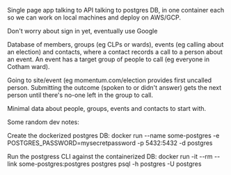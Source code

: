 Single page app talking to API talking to postgres DB, in one container each so we can work on local machines and deploy on AWS/GCP.

Don't worry about sign in yet, eventually use Google

Database of members, groups (eg CLPs or wards), events (eg calling about an election) and contacts, where a contact records a call to a person about an event. An event has a target group of people to call (eg everyone in Cotham ward).

Going to site/event (eg momentum.com/election provides first uncalled person. Submitting the outcome (spoken to or didn't answer) gets the next person until there's no-one left in the group to call.

Minimal data about people, groups, events and contacts to start with.

Some random dev notes:

Create the dockerized postgres DB:
docker run --name some-postgres -e POSTGRES_PASSWORD=mysecretpassword -p 5432:5432 -d postgres

Run the postgress CLI against the containerized DB:
docker run -it --rm --link some-postgres:postgres postgres psql -h postgres -U postgres
